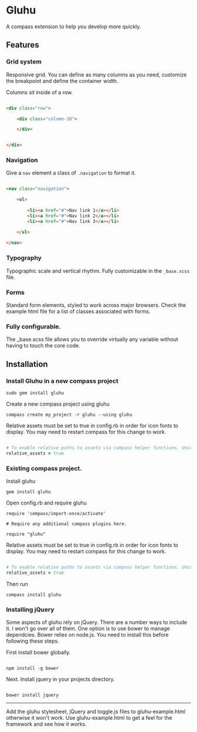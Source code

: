 Gluhu
=====

A compass extension to help you develop more quickly. 

Features 
--------

### Grid system 

Responsive grid. You can define as many columns as you need, customize the breakpoint and define the container width. 

Columns sit inside of a row. 

``` HTML 

<div class="row">

	<div class="column-10">

	</div>


</div>

``` 

### Navigation 

Give a `nav` element a class of `.navigation` to format it. 

``` HTML

<nav class="navigation">

	<ul>
		
		<li><a href="#">Nav link 1</a></li>
		<li><a href="#">Nav link 2</a></li>
		<li><a href="#">Nav link 3</a></li>

	</ul>
		
</nav>

``` 
### Typography 

Typographic scale and vertical rhythm. Fully customizable in the `_base.scss` file.

### Forms 

Standard form elements, styled to work across major browsers. Check the example html file for a list of classes associated with forms.

### Fully configurable. 

The _base.scss file allows you to override virtually any variable without having to touch the core code.

Installation 
------------

### Install Gluhu in a new compass project

```
sudo gem install gluhu

```
Create a new compass project using gluhu

``` 
compass create my_project -r gluhu --using gluhu

```

Relative assets must be set to true in config.rb in order for icon fonts to display. You may need to restart compass for this change to work.

``` Ruby

# To enable relative paths to assets via compass helper functions. Uncomment:
relative_assets = true

```

### Existing compass project. 

Install gluhu 

``` 
gem install gluhu

```

Open config.rb and require gluhu

```
require 'compass/import-once/activate'

# Require any additional compass plugins here.

require "gluhu"

```

Relative assets must be set to true in config.rb in order for icon fonts to display. You may need to restart compass for this change to work.

``` Ruby

# To enable relative paths to assets via compass helper functions. Uncomment:
relative_assets = true

```

Then run 

``` 
compass install gluhu

```

### Installing jQuery

Some aspects of gluhu rely on jQuery. There are a number ways to include it. I won't go over all of them. 
One option is to use bower to manage dependcies. Bower relies on node.js. You need to install this before following these 
steps. 

First install bower globally. 

``` 

npm install -g bower

``` 

Next. Install jquery in your projects directory.

``` 

bower install jquery

```

<hr>

Add the gluhu stylesheet, jQuery and toggle.js files to gluhu-example.html otherwise it won't work. Use gluhu-example.html to get a feel for the framework and see how it works. 